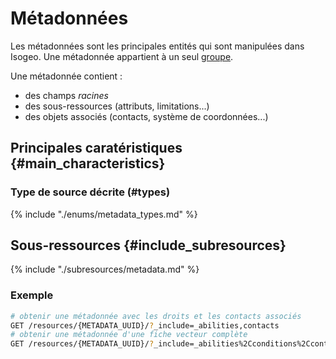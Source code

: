 # Métadonnées

Les métadonnées sont les principales entités qui sont manipulées dans Isogeo. Une métadonnée appartient à un seul [groupe](/group.md).

Une métadonnée contient :

- des champs *racines*
- des sous-ressources (attributs, limitations...)
- des objets associés (contacts, système de coordonnées...)

## Principales caratéristiques {#main_characteristics}

### Type de source décrite (#types)

{% include "./enums/metadata_types.md" %}

## Sous-ressources {#include_subresources}

{% include "./subresources/metadata.md" %}

### Exemple

```bash
# obtenir une métadonnée avec les droits et les contacts associés
GET /resources/{METADATA_UUID}/?_include=_abilities,contacts
# obtenir une métadonnée d'une fiche vecteur complète
GET /resources/{METADATA_UUID}/?_include=_abilities%2Cconditions%2Ccontacts%2Ccoordinate-system%2Cevents%2Cfeature-attributes%2Ckeywords%2Climitations%2Clinks%2Cspecifications%2CserviceLayers&_=1564498426430
```
